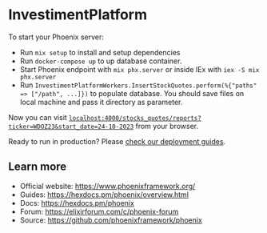 # InvestimentPlatform

To start your Phoenix server:

  * Run `mix setup` to install and setup dependencies
  * Run `docker-compose up` to up database container.
  * Start Phoenix endpoint with `mix phx.server` or inside IEx with `iex -S mix phx.server`
  * Run `InvestimentPlatformWorkers.InsertStockQuotes.perform(%{"paths" => ["/path", ...]})` to populate database. 
    You should save files on local machine and pass it directory as parameter.

Now you can visit [`localhost:4000/stocks_quotes/reports?ticker=WDOZ23&start_date=24-10-2023`](localhost:4000/stocks_quotes/reports?ticker="WDOZ23"&start_date="24-10-2023") from your browser.

Ready to run in production? Please [check our deployment guides](https://hexdocs.pm/phoenix/deployment.html).

## Learn more

  * Official website: https://www.phoenixframework.org/
  * Guides: https://hexdocs.pm/phoenix/overview.html
  * Docs: https://hexdocs.pm/phoenix
  * Forum: https://elixirforum.com/c/phoenix-forum
  * Source: https://github.com/phoenixframework/phoenix
